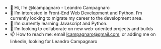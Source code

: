 - 👋 Hi, I’m @lcampagnaro - Leandro Campagnaro
- 👀 I’m interested in Front-End Web Development and Python. I’m currently looking to migrate my career to the development area.
- 🌱 I’m currently learning Javascript and Python.
- 💞️ I’m looking to collaborate on new web-oriented projects and builds
- 📫 How to reach me: email lcampagnaro@gmail.com, or adding me on linkedin, looking for Leandro Campagnaro
<!---
lcampagnaro/lcampagnaro is a ✨ special ✨ repository because its `README.md` (this file) appears on your GitHub profile.
You can click the Preview link to take a look at your changes.
--->
